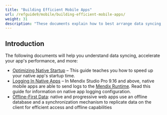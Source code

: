 ```yaml
---
title: "Building Efficient Mobile Apps"
url: /refguide9/mobile/building-efficient-mobile-apps/
weight: 31
description: "These documents explain how to best arrange data syncing, startups, and improve other aspects of mobile apps."
---
```


## Introduction

The following documents will help you understand data syncing, accelerate your app's performance, and more:

* [Optimizing Native Startup](/refguide9/mobile/building-efficient-mobile-apps/native-startup/) – This guide teaches you how to speed up your native app's startup time.
* [Logging In Native Apps](/refguide9/mobile/building-efficient-mobile-apps/logging/) – In Mendix Studio Pro 9.16 and above, native mobile apps are able to send logs to the [Mendix Runtime](/refguide9/runtime/). Read this guide for information on native app logging configuration.
* [Offline-First Data](/refguide9/mobile/building-efficient-mobile-apps/offlinefirst-data/): native and progressive web apps use an offline database and a synchronization mechanism to replicate data on the client for efficient access and offline capabilities

